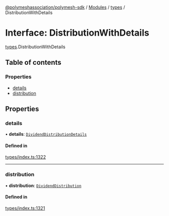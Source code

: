 [@polymeshassociation/polymesh-sdk](../README.md) / [Modules](../modules.md) / [types](../modules/types.md) / DistributionWithDetails

# Interface: DistributionWithDetails

[types](../modules/types.md).DistributionWithDetails

## Table of contents

### Properties

- [details](types.DistributionWithDetails.md#details)
- [distribution](types.DistributionWithDetails.md#distribution)

## Properties

### details

• **details**: [`DividendDistributionDetails`](api_entities_DividendDistribution_types.DividendDistributionDetails.md)

#### Defined in

[types/index.ts:1322](https://github.com/PolymathNetwork/polymesh-sdk/blob/31dfa0dc/src/types/index.ts#L1322)

___

### distribution

• **distribution**: [`DividendDistribution`](../classes/api_entities_DividendDistribution.DividendDistribution.md)

#### Defined in

[types/index.ts:1321](https://github.com/PolymathNetwork/polymesh-sdk/blob/31dfa0dc/src/types/index.ts#L1321)

